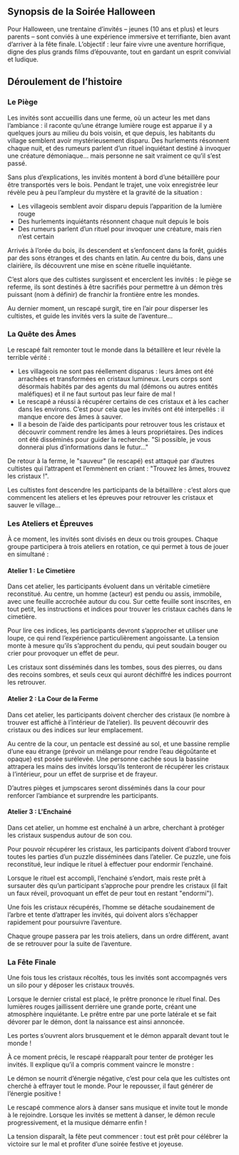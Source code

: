## Synopsis de la Soirée Halloween

Pour Halloween, une trentaine d’invités – jeunes (10 ans et plus) et leurs parents – sont conviés à une expérience immersive et terrifiante, bien avant d’arriver à la fête finale. L’objectif : leur faire vivre une aventure horrifique, digne des plus grands films d’épouvante, tout en gardant un esprit convivial et ludique.

## Déroulement de l’histoire

### Le Piège

Les invités sont accueillis dans une ferme, où un acteur les met dans l’ambiance : il raconte qu’une étrange lumière rouge est apparue il y a quelques jours au milieu du bois voisin, et que depuis, les habitants du village semblent avoir mystérieusement disparu. Des hurlements résonnent chaque nuit, et des rumeurs parlent d’un rituel inquiétant destiné à invoquer une créature démoniaque… mais personne ne sait vraiment ce qu’il s’est passé.

Sans plus d’explications, les invités montent à bord d’une bétaillère pour être transportés vers le bois. Pendant le trajet, une voix enregistrée leur révèle peu à peu l’ampleur du mystère et la gravité de la situation :

- Les villageois semblent avoir disparu depuis l’apparition de la lumière rouge
- Des hurlements inquiétants résonnent chaque nuit depuis le bois
- Des rumeurs parlent d’un rituel pour invoquer une créature, mais rien n’est certain

Arrivés à l’orée du bois, ils descendent et s’enfoncent dans la forêt, guidés par des sons étranges et des chants en latin. Au centre du bois, dans une clairière, ils découvrent une mise en scène rituelle inquiétante.

C’est alors que des cultistes surgissent et encerclent les invités : le piège se referme, ils sont destinés à être sacrifiés pour permettre à un démon très puissant (nom à définir) de franchir la frontière entre les mondes.

Au dernier moment, un rescapé surgit, tire en l’air pour disperser les cultistes, et guide les invités vers la suite de l’aventure…

### La Quête des Âmes

Le rescapé fait remonter tout le monde dans la bétaillère et leur révèle la terrible vérité :

- Les villageois ne sont pas réellement disparus : leurs âmes ont été arrachées et transformées en cristaux lumineux. Leurs corps sont désormais habités par des agents du mal (démons ou autres entités maléfiques) et il ne faut surtout pas leur faire de mal !
- Le rescapé a réussi à récupérer certains de ces cristaux et à les cacher dans les environs. C’est pour cela que les invités ont été interpellés : il manque encore des âmes à sauver.
- Il a besoin de l’aide des participants pour retrouver tous les cristaux et découvrir comment rendre les âmes à leurs propriétaires. Des indices ont été disséminés pour guider la recherche. "Si possible, je vous donnerai plus d’informations dans le futur…"

De retour à la ferme, le "sauveur" (le rescapé) est attaqué par d’autres cultistes qui l’attrapent et l’emmènent en criant : "Trouvez les âmes, trouvez les cristaux !".

Les cultistes font descendre les participants de la bétaillère : c’est alors que commencent les ateliers et les épreuves pour retrouver les cristaux et sauver le village…

### Les Ateliers et Épreuves

À ce moment, les invités sont divisés en deux ou trois groupes. Chaque groupe participera à trois ateliers en rotation, ce qui permet à tous de jouer en simultané :

#### Atelier 1 : Le Cimetière

Dans cet atelier, les participants évoluent dans un véritable cimetière reconstitué. Au centre, un homme (acteur) est pendu ou assis, immobile, avec une feuille accrochée autour du cou. Sur cette feuille sont inscrites, en tout petit, les instructions et indices pour trouver les cristaux cachés dans le cimetière.

Pour lire ces indices, les participants devront s’approcher et utiliser une loupe, ce qui rend l’expérience particulièrement angoissante. La tension monte à mesure qu’ils s’approchent du pendu, qui peut soudain bouger ou crier pour provoquer un effet de peur.

Les cristaux sont disséminés dans les tombes, sous des pierres, ou dans des recoins sombres, et seuls ceux qui auront déchiffré les indices pourront les retrouver.

#### Atelier 2 : La Cour de la Ferme

Dans cet atelier, les participants doivent chercher des cristaux (le nombre à trouver est affiché à l’intérieur de l’atelier). Ils peuvent découvrir des cristaux ou des indices sur leur emplacement.

Au centre de la cour, un pentacle est dessiné au sol, et une bassine remplie d’une eau étrange (prévoir un mélange pour rendre l’eau dégoûtante et opaque) est posée surélevée. Une personne cachée sous la bassine attrapera les mains des invités lorsqu’ils tenteront de récupérer les cristaux à l’intérieur, pour un effet de surprise et de frayeur.

D’autres pièges et jumpscares seront disséminés dans la cour pour renforcer l’ambiance et surprendre les participants.

#### Atelier 3 : L'Enchainé

Dans cet atelier, un homme est enchaîné à un arbre, cherchant à protéger les cristaux suspendus autour de son cou.

Pour pouvoir récupérer les cristaux, les participants doivent d’abord trouver toutes les parties d’un puzzle disséminées dans l’atelier. Ce puzzle, une fois reconstitué, leur indique le rituel à effectuer pour endormir l’enchainé.

Lorsque le rituel est accompli, l’enchainé s’endort, mais reste prêt à sursauter dès qu’un participant s’approche pour prendre les cristaux (il fait un faux réveil, provoquant un effet de peur tout en restant "endormi").

Une fois les cristaux récupérés, l’homme se détache soudainement de l’arbre et tente d’attraper les invités, qui doivent alors s’échapper rapidement pour poursuivre l’aventure.

Chaque groupe passera par les trois ateliers, dans un ordre différent, avant de se retrouver pour la suite de l’aventure.

### La Fête Finale

Une fois tous les cristaux récoltés, tous les invités sont accompagnés vers un silo pour y déposer les cristaux trouvés.

Lorsque le dernier cristal est placé, le prêtre prononce le rituel final. Des lumières rouges jaillissent derrière une grande porte, créant une atmosphère inquiétante. Le prêtre entre par une porte latérale et se fait dévorer par le démon, dont la naissance est ainsi annoncée.

Les portes s’ouvrent alors brusquement et le démon apparaît devant tout le monde !

À ce moment précis, le rescapé réapparaît pour tenter de protéger les invités. Il explique qu’il a compris comment vaincre le monstre :

Le démon se nourrit d’énergie négative, c’est pour cela que les cultistes ont cherché à effrayer tout le monde. Pour le repousser, il faut générer de l’énergie positive !

Le rescapé commence alors à danser sans musique et invite tout le monde à le rejoindre. Lorsque les invités se mettent à danser, le démon recule progressivement, et la musique démarre enfin !

La tension disparaît, la fête peut commencer : tout est prêt pour célébrer la victoire sur le mal et profiter d’une soirée festive et joyeuse.
